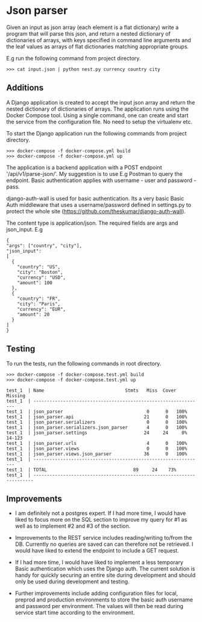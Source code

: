 # Json parser

Given an input as json array (each element is a flat dictionary) write a program that will parse this json, and return a
nested dictionary of dictionaries of arrays, with keys specified in command line arguments and the leaf values as arrays
of flat dictionaries matching appropriate groups.

E.g run the following command from project directory.
```
>>> cat input.json | python nest.py currency country city
```

## Additions

A Django application is created to accept the input json array and return the nested dictionary of dictionaries of 
arrays. The application runs using the Docker Compose tool. Using a single command, one can create and start the service
from the configuration file. No need to setup the virtualenv etc.

To start the Django application run the following commands from project directory.
```
>>> docker-compose -f docker-compose.yml build
>>> docker-compose -f docker-compose.yml up
```

The application is a backend application with a POST endpoint '/api/v1/parse-json/'. My suggestion is to use E.g Postman
to query the endpoint. Basic authentication applies with username - user and password - pass.

django-auth-wall is used for basic authentication. Its a very basic Basic Auth middleware that uses a username/password
defined in settings.py to protect the whole site (https://github.com/theskumar/django-auth-wall).

The content type is application/json. The required fields are args and json_input.
E.g
```
{
"args": ["country", "city"],
"json_input":
[
  {
    "country": "US",
    "city": "Boston",
    "currency": "USD",
    "amount": 100
  },
  {
    "country": "FR",
    "city": "Paris",
    "currency": "EUR",
    "amount": 20
  }
]
}
```

## Testing

To run the tests, run the following commands in root directory.
```
>>> docker-compose -f docker-compose.test.yml build
>>> docker-compose -f docker-compose.test.yml up
```

```
test_1  | Name                              Stmts   Miss  Cover   Missing
test_1  | ---------------------------------------------------------------
test_1  | json_parser                               0      0   100%
test_1  | json_parser.api                          21      0   100%
test_1  | json_parser.serializers                   0      0   100%
test_1  | json_parser.serializers.json_parser       4      0   100%
test_1  | json_parser.settings                     24     24     0%   14-123
test_1  | json_parser.urls                          4      0   100%
test_1  | json_parser.views                         0      0   100%
test_1  | json_parser.views.json_parser            36      0   100%
test_1  | ---------------------------------------------------------------
test_1  | TOTAL                                89     24    73%
test_1  | ----------------------------------------------------------------------
```

## Improvements

- I am definitely not a postgres expert. If I had more time, I would have liked to focus more on the SQL section to
  improve my query for #1 as well as to implement #2 and #3 of the section.

- Improvements to the REST service includes reading/writing to/from the DB. Currently no queries are saved can can
  therefore not be retrieved. I would have liked to extend the endpoint to include a GET request.

- If I had more time, I would have liked to implement a less temporary Basic authentication which uses the Django auth.
  The current solution is handy for quickly securing an entire site during development and should only be used during
  development and testing.

- Further improvements include adding configuration files for local, preprod and production environments to store the
  basic auth username and password per environment. The values will then be read during service start time according to
  the environment.
